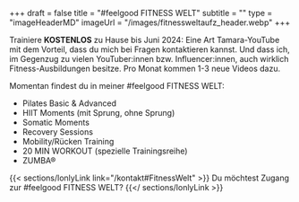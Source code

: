 +++
draft = false
title = "#feelgood FITNESS WELT"
subtitle = ""
type = "imageHeaderMD"
imageUrl = "/images/fitnessweltaufz_header.webp"
+++

Trainiere **KOSTENLOS** zu Hause bis Juni 2024: Eine Art Tamara-YouTube mit dem Vorteil, dass du mich bei Fragen kontaktieren kannst. Und dass ich, im Gegenzug zu vielen YouTuber:innen bzw. Influencer:innen, auch wirklich Fitness-Ausbildungen besitze. Pro Monat kommen 1-3 neue Videos dazu.

Momentan findest du in meiner #feelgood FITNESS WELT:

* Pilates Basic & Advanced
* HIIT Moments (mit Sprung, ohne Sprung)
* Somatic Moments
* Recovery Sessions
* Mobility/Rücken Training
* 20 MIN WORKOUT (spezielle Trainingsreihe)
* ZUMBA®

{{< sections/lonlyLink link="/kontakt#FitnessWelt" >}}
Du möchtest Zugang zur #feelgood FITNESS WELT?
{{</ sections/lonlyLink >}}